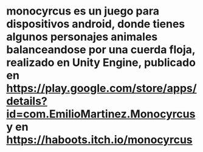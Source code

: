 # monocyrcus es un juego para dispositivos android, donde tienes algunos personajes animales balanceandose por una cuerda floja, realizado en Unity Engine, publicado en https://play.google.com/store/apps/details?id=com.EmilioMartinez.Monocyrcus y en https://haboots.itch.io/monocyrcus

